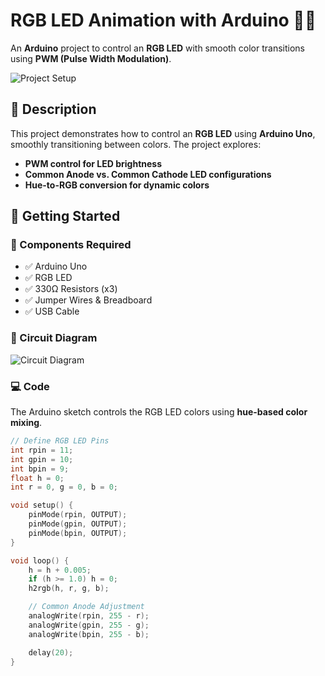 # RGB LED Animation with Arduino 🎨💡

An **Arduino** project to control an **RGB LED** with smooth color transitions using **PWM (Pulse Width Modulation)**.

![Project Setup](Project_Images/setup.jpg)

## 📜 Description
This project demonstrates how to control an **RGB LED** using **Arduino Uno**, smoothly transitioning between colors. The project explores:
- **PWM control for LED brightness**
- **Common Anode vs. Common Cathode LED configurations**
- **Hue-to-RGB conversion for dynamic colors**

## 🚀 Getting Started
### 🔧 Components Required
- ✅ Arduino Uno
- ✅ RGB LED
- ✅ 330Ω Resistors (x3)
- ✅ Jumper Wires & Breadboard
- ✅ USB Cable

### 🔌 Circuit Diagram
![Circuit Diagram](Circuit_Diagram.png)

### 💻 Code
The Arduino sketch controls the RGB LED colors using **hue-based color mixing**.

```cpp
// Define RGB LED Pins
int rpin = 11;
int gpin = 10;
int bpin = 9;
float h = 0;
int r = 0, g = 0, b = 0;

void setup() {
    pinMode(rpin, OUTPUT);
    pinMode(gpin, OUTPUT);
    pinMode(bpin, OUTPUT);
}

void loop() {
    h = h + 0.005;
    if (h >= 1.0) h = 0;
    h2rgb(h, r, g, b);

    // Common Anode Adjustment
    analogWrite(rpin, 255 - r);
    analogWrite(gpin, 255 - g);
    analogWrite(bpin, 255 - b);

    delay(20);
}
